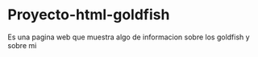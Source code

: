 # Proyecto-html-goldfish
Es una pagina web que muestra algo de informacion sobre los goldfish y sobre mi

